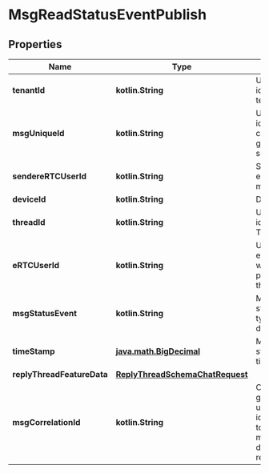 
# MsgReadStatusEventPublish

## Properties
Name | Type | Description | Notes
------------ | ------------- | ------------- | -------------
**tenantId** | **kotlin.String** | Unique identified tenant |  [optional]
**msgUniqueId** | **kotlin.String** | Unique identified of chat object generated by server |  [optional]
**sendereRTCUserId** | **kotlin.String** | Sender eRTCUserId of message |  [optional]
**deviceId** | **kotlin.String** | Device Id |  [optional]
**threadId** | **kotlin.String** | Unique identified Thread |  [optional]
**eRTCUserId** | **kotlin.String** | User&#39;s eRTCUserId who pubblished this topic |  [optional]
**msgStatusEvent** | **kotlin.String** | Message status event type : delivered/seen |  [optional]
**timeStamp** | [**java.math.BigDecimal**](java.math.BigDecimal.md) | Message status event time stamp |  [optional]
**replyThreadFeatureData** | [**ReplyThreadSchemaChatRequest**](ReplyThreadSchemaChatRequest.md) |  |  [optional]
**msgCorrelationId** | **kotlin.String** | Client generated unique identifier used to trace message delivery till receiver. |  [optional]




